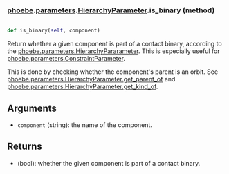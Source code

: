 ### [phoebe](phoebe.md).[parameters](phoebe.parameters.md).[HierarchyParameter](phoebe.parameters.HierarchyParameter.md).is_binary (method)


```py

def is_binary(self, component)

```



Return whether a given component is part of a contact binary,
according to the [phoebe.parameters.HierarchyPararameter](phoebe.parameters.HierarchyPararameter.md).
This is especially useful for [phoebe.parameters.ConstraintParameter](phoebe.parameters.ConstraintParameter.md).

This is done by checking whether the component's parent is an orbit.
See [phoebe.parameters.HierarchyParameter.get_parent_of](phoebe.parameters.HierarchyParameter.get_parent_of.md) and
[phoebe.parameters.HierarchyParameter.get_kind_of](phoebe.parameters.HierarchyParameter.get_kind_of.md).

Arguments
----------
* `component` (string): the name of the component.

Returns
--------
* (bool): whether the given component is part of a contact binary.

